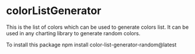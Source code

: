 # colorListGenerator
This is the list of colors which can be used to generate colors list. It can be used in any charting library to generate random colors.

To install this package
npm install color-list-generator-random@latest
